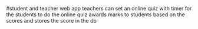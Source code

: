 #student and teacher web app
teachers can set an online quiz with timer for the students to do
the online quiz awards marks to students based on the scores and stores the score in the db
